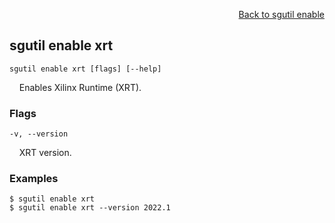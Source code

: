 <div id="readme" class="Box-body readme blob js-code-block-container">
<article class="markdown-body entry-content p-3 p-md-6" itemprop="text">
<p align="right">
<a href="https://github.com/fpgasystems/sgrt/blob/main/cli/manual/sgutil-enable.md#sgutil-enable">Back to sgutil enable</a>
</p>

## sgutil enable xrt

<code>sgutil enable xrt [flags] [--help]</code>
<p>
  &nbsp; &nbsp; Enables Xilinx Runtime (XRT).
</p>

### Flags
<code>-v, --version <string></code>
<p>
  &nbsp; &nbsp; XRT version.
</p>

### Examples
```
$ sgutil enable xrt
$ sgutil enable xrt --version 2022.1
```